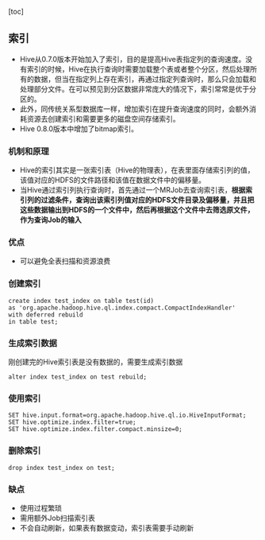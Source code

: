 [toc]
## 索引
- Hive从0.7.0版本开始加入了索引，目的是提高Hive表指定列的查询速度。没有索引的时候，Hive在执行查询时需要加载整个表或者整个分区，然后处理所有的数据，但当在指定列上存在索引，再通过指定列查询时，那么只会加载和处理部分文件。在可以预见到分区数据非常庞大的情况下，索引常常是优于分区的。
- 此外，同传统关系型数据库一样，增加索引在提升查询速度的同时，会额外消耗资源去创建索引和需要更多的磁盘空间存储索引。
- Hive 0.8.0版本中增加了bitmap索引。

### 机制和原理
- Hive的索引其实是一张索引表（Hive的物理表），在表里面存储索引列的值，该值对应的HDFS的文件路径和该值在数据文件中的偏移量。
- 当Hive通过索引列执行查询时，首先通过一个MRJob去查询索引表，**根据索引列的过滤条件，查询出该索引列值对应的HDFS文件目录及偏移量，并且把这些数据输出到HDFS的一个文件中，然后再根据这个文件中去筛选原文件，作为查询Job的输入**

### 优点
- 可以避免全表扫描和资源浪费

### 创建索引
```
create index test_index on table test(id)
as 'org.apache.hadoop.hive.ql.index.compact.CompactIndexHandler'
with deferred rebuild
in table test;
```
### 生成索引数据
刚创建完的Hive索引表是没有数据的，需要生成索引数据
```
alter index test_index on test rebuild;
```

### 使用索引
```
SET hive.input.format=org.apache.hadoop.hive.ql.io.HiveInputFormat;
SET hive.optimize.index.filter=true;
SET hive.optimize.index.filter.compact.minsize=0;
```

### 删除索引
```
drop index test_index on test;
```

### 缺点
- 使用过程繁琐
- 需用额外Job扫描索引表
- 不会自动刷新，如果表有数据变动，索引表需要手动刷新